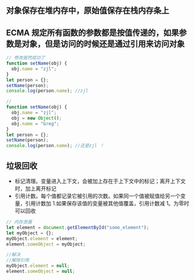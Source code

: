 ## 对象保存在堆内存中，原始值保存在栈内存条上

## ECMA 规定所有函数的参数都是按值传递的，如果参数是对象，但是访问的时候还是通过引用来访问对象

```js
// 修改居然成功了
function setName(obj) {
  obj.name = "zjl";
}
let person = {};
setName(person);
console.log(person.name); //zjl

//
function setName(obj) {
  obj.name = "zjl";
  obj = new Object();
  obj.name = "Greg";
}
let person = {};
setName(person);
console.log(person.name); //还是zjl ！
```

## 垃圾回收

- 标记清理。变量进入上下文，会被加上存在于上下文中的标记；离开上下文时，加上离开标记
- 引用计数。每个值都记录它被引用的次数。如果同一个值被赋值给另一个变量，引用计数加 1.如果保存该值的变量被其他值覆盖，引用计数减 1。为零时可以回收

```js
// 内存泄漏
let element = document.getElementById("some_element");
let myObject = {};
myObject.element = element;
element.someObject = myObject;

//解决
//解除引用
myObject.element = null;
element.someObject = null;
```
